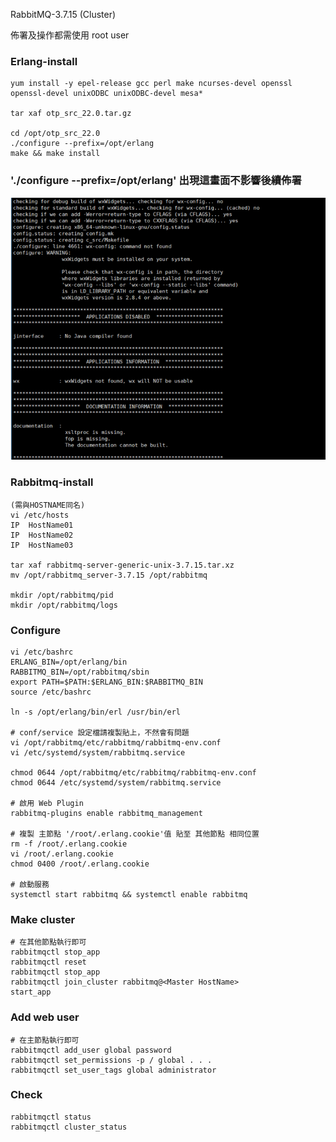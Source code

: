 RabbitMQ-3.7.15 (Cluster)

佈署及操作都需使用 root user

### Erlang-install
```shell
yum install -y epel-release gcc perl make ncurses-devel openssl openssl-devel unixODBC unixODBC-devel mesa*

tar xaf otp_src_22.0.tar.gz

cd /opt/otp_src_22.0
./configure --prefix=/opt/erlang
make && make install
```
### './configure --prefix=/opt/erlang' 出現這畫面不影響後續佈署
![otp](img/otp.png)

### Rabbitmq-install
```shell
(需與HOSTNAME同名)
vi /etc/hosts
IP  HostName01
IP  HostName02
IP  HostName03

tar xaf rabbitmq-server-generic-unix-3.7.15.tar.xz
mv /opt/rabbitmq_server-3.7.15 /opt/rabbitmq

mkdir /opt/rabbitmq/pid
mkdir /opt/rabbitmq/logs
```

### Configure
```shell
vi /etc/bashrc
ERLANG_BIN=/opt/erlang/bin
RABBITMQ_BIN=/opt/rabbitmq/sbin
export PATH=$PATH:$ERLANG_BIN:$RABBITMQ_BIN
source /etc/bashrc

ln -s /opt/erlang/bin/erl /usr/bin/erl

# conf/service 設定檔請複製貼上，不然會有問題
vi /opt/rabbitmq/etc/rabbitmq/rabbitmq-env.conf
vi /etc/systemd/system/rabbitmq.service

chmod 0644 /opt/rabbitmq/etc/rabbitmq/rabbitmq-env.conf
chmod 0644 /etc/systemd/system/rabbitmq.service

# 啟用 Web Plugin
rabbitmq-plugins enable rabbitmq_management

# 複製 主節點 '/root/.erlang.cookie'值 貼至 其他節點 相同位置
rm -f /root/.erlang.cookie 
vi /root/.erlang.cookie
chmod 0400 /root/.erlang.cookie

# 啟動服務
systemctl start rabbitmq && systemctl enable rabbitmq
```

### Make cluster
```shell
# 在其他節點執行即可
rabbitmqctl stop_app
rabbitmqctl reset
rabbitmqctl stop_app
rabbitmqctl join_cluster rabbitmq@<Master HostName>
start_app
```

### Add web user
```shell
# 在主節點執行即可
rabbitmqctl add_user global password
rabbitmqctl set_permissions -p / global . . .
rabbitmqctl set_user_tags global administrator
```

### Check
```shell
rabbitmqctl status
rabbitmqctl cluster_status
```